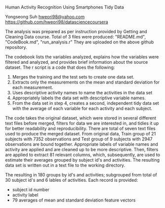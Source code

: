Human Activity Recognition Using Smartphones Tidy Data

Yongseong Suh
hweori98@yahoo.com
https://github.com/hweori98/datasciencecoursera

The analysis was prepared as per instruction provided by Getting and Cleaning Data course. Total of 3 files were produced: "README.md", "CodeBook.md", "run_analysis.r" They are uploaded on the above github repository. 

The codebook lists the variables analyzed, explains how the variables were filtered and analyzed, and provides brief information about the source dataset. The r script is a code that does the following:

1. Merges the training and the test sets to create one data set.
2. Extracts only the measurements on the mean and standard deviation for each measurement.
3. Uses descriptive activity names to name the activities in the data set
4. Appropriately labels the data set with descriptive variable names.
5. From the data set in step 4, creates a second, independent tidy data set with the average of each variable for each activity and each subject.

The code takes the original dataset, which were stored in several different text files before merged, filters for data we are interested in, and tidies it up for better readability and reproducibility. There are total of seven text files used to produce the merged dataset. From original data, Train group of 21 subjects with 7352 observations and Test group of 9 subjects with 2947 observations are bound together. Appropriate labels of variable names and activity are applied and are cleaned up to be more descriptive. Then, filters are applied to extract 81 relevant columns, which, subsequently, are used to estimate their averages grouped by subject id's and activities. The resulting data set is written out in a text file to the working directory.   

The resulting in 180 groups by id's and activities; subgrouped from total of 30 subject id's and 6 lables of activities. Each record is provided:
- subject id number
- activity label
- 79 averages of mean and standard deviation feature vectors


